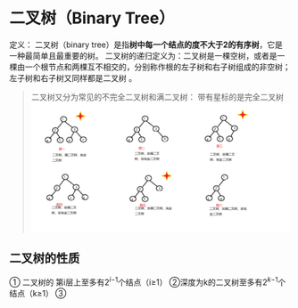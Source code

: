 


# 二叉树（Binary Tree）
 
定义： 二叉树（binary tree）是指**树中每一个结点的度不大于2的有序树**，它是一种最简单且最重要的树。 二叉树的递归定义为：二叉树是一棵空树，或者是一棵由一个根节点和两棵互不相交的，分别称作根的左子树和右子树组成的非空树；左子树和右子树又同样都是二叉树 。
>二叉树又分为常见的不完全二叉树和满二叉树：
>带有星标的是完全二叉树![输入图片说明](/imgs/2025-06-30/xWXETylTPogiuKzd.png)

## 二叉树的性质

① 二叉树的 第i层上至多有2$^i$$^-$$^1$个结点（i≥1）
②深度为k的二叉树至多有2$^k$$^-$$^1$个结点（k≥1）
③
<!--stackedit_data:
eyJoaXN0b3J5IjpbLTE4OTg3NzkwNDksLTE4NzQ5MDg4NjJdfQ
==
-->